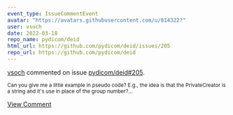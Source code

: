 ```yaml
---
event_type: IssueCommentEvent
avatar: "https://avatars.githubusercontent.com/u/814322?"
user: vsoch
date: 2022-03-18
repo_name: pydicom/deid
html_url: https://github.com/pydicom/deid/issues/205
repo_url: https://github.com/pydicom/deid
---
```


<a href='https://github.com/vsoch' target='_blank'>vsoch</a> commented on issue <a href='https://github.com/pydicom/deid/issues/205' target='_blank'>pydicom/deid#205</a>.

<small>Can you give me a little example in pseudo code? E.g., the idea is that the PrivateCreator is a string and it's use in place of the group number?...</small>

<a href='https://github.com/pydicom/deid/issues/205' target='_blank'>View Comment</a>